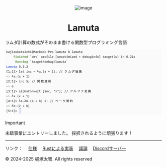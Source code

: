 <div align="center">
  <img width="150" alt="image" src="https://github.com/user-attachments/assets/8795161c-2c15-4c7c-9174-29d52c56df00" />

 # **Lamuta**
</div>

ラムダ計算の数式がそのまま書ける関数型プログラミング言語

<img width="778" alt="image" src="docs/static/lambda.png" />

> [!IMPORTANT]
> 未踏事業にエントリーしました。
> 採択されるように頑張ります！

---

リンク：
　[仕様](SPEC.md)
　[Rustによる実装](src/main.rs)
　[議論](https://github.com/KajizukaTaichi/lamuta/discussions/)
　[Discordサーバー](https://discord.gg/qWnHhjpzm4)
 
&copy; 2024-2025 梶塚太智. All rights reserved
